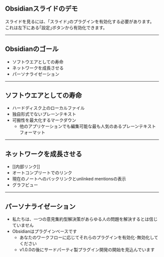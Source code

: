 ## Obsidianスライドのデモ

スライドを見るには、｢スライド｣のプラグインを有効化する必要があります。
これは左下にある｢設定｣ボタンから有効化できます。

---

## Obsidianのゴール

- ソフトウエアとしての寿命
- ネットワークを成長させる
- パーソナライゼーション

---

## ソフトウエアとしての寿命

- ハードディスク上のローカルファイル
- 独自形式でないプレーンテキスト
- 可搬性を最大化するマークダウン
	- 他のアプリケーションでも編集可能な最も人気のあるプレーンテキストフォーマット

---

## ネットワークを成長させる

- [[内部リンク]]
- オートコンプリートでのリンク
- 現在のノートへのバックリンクとunlinked mentionsの表示
- グラフビュー

---

## パーソナライゼーション

- 私たちは、一つの意見集約型解決策があらゆる人の問題を解決するとは信じていません
- Obsidianはプラグインベースです
	- あなたのワークフローに応じてそれらのプラグインを有効化･無効化してください
	- v1.0.0の後にサードパーティ製プラグイン開発の開始を見込んでいます
